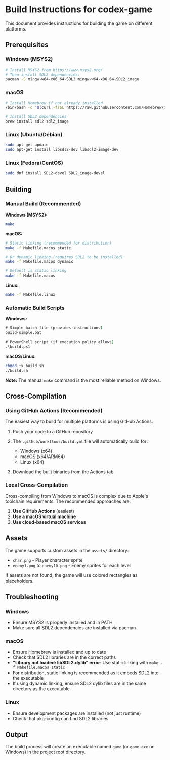 # Build Instructions for codex-game

This document provides instructions for building the game on different platforms.

## Prerequisites

### Windows (MSYS2)
```bash
# Install MSYS2 from https://www.msys2.org/
# Then install SDL2 dependencies:
pacman -S mingw-w64-x86_64-SDL2 mingw-w64-x86_64-SDL2_image
```

### macOS
```bash
# Install Homebrew if not already installed
/bin/bash -c "$(curl -fsSL https://raw.githubusercontent.com/Homebrew/install/HEAD/install.sh)"

# Install SDL2 dependencies
brew install sdl2 sdl2_image
```

### Linux (Ubuntu/Debian)
```bash
sudo apt-get update
sudo apt-get install libsdl2-dev libsdl2-image-dev
```

### Linux (Fedora/CentOS)
```bash
sudo dnf install SDL2-devel SDL2_image-devel
```

## Building

### Manual Build (Recommended)

**Windows (MSYS2):**
```bash
make
```

**macOS:**
```bash
# Static linking (recommended for distribution)
make -f Makefile.macos static

# Or dynamic linking (requires SDL2 to be installed)
make -f Makefile.macos dynamic

# Default is static linking
make -f Makefile.macos
```

**Linux:**
```bash
make -f Makefile.linux
```

### Automatic Build Scripts

**Windows:**
```cmd
# Simple batch file (provides instructions)
build-simple.bat

# PowerShell script (if execution policy allows)
.\build.ps1
```

**macOS/Linux:**
```bash
chmod +x build.sh
./build.sh
```

**Note:** The manual `make` command is the most reliable method on Windows.

## Cross-Compilation

### Using GitHub Actions (Recommended)
The easiest way to build for multiple platforms is using GitHub Actions:

1. Push your code to a GitHub repository
2. The `.github/workflows/build.yml` file will automatically build for:
   - Windows (x64)
   - macOS (x64/ARM64)
   - Linux (x64)

3. Download the built binaries from the Actions tab

### Local Cross-Compilation

Cross-compiling from Windows to macOS is complex due to Apple's toolchain requirements. The recommended approaches are:

1. **Use GitHub Actions** (easiest)
2. **Use a macOS virtual machine**
3. **Use cloud-based macOS services**

## Assets

The game supports custom assets in the `assets/` directory:

- `char.png` - Player character sprite
- `enemy1.png` to `enemy10.png` - Enemy sprites for each level

If assets are not found, the game will use colored rectangles as placeholders.

## Troubleshooting

### Windows
- Ensure MSYS2 is properly installed and in PATH
- Make sure all SDL2 dependencies are installed via pacman

### macOS
- Ensure Homebrew is installed and up to date
- Check that SDL2 libraries are in the correct paths
- **"Library not loaded: libSDL2.dylib" error**: Use static linking with `make -f Makefile.macos static`
- For distribution, static linking is recommended as it embeds SDL2 into the executable
- If using dynamic linking, ensure SDL2 dylib files are in the same directory as the executable

### Linux
- Ensure development packages are installed (not just runtime)
- Check that pkg-config can find SDL2 libraries

## Output

The build process will create an executable named `game` (or `game.exe` on Windows) in the project root directory.
